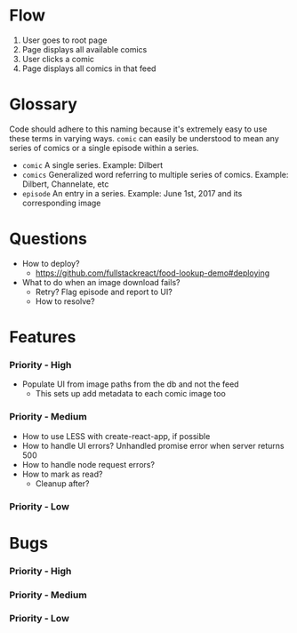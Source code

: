 # Flow
1. User goes to root page
1. Page displays all available comics
1. User clicks a comic
1. Page displays all comics in that feed

# Glossary
Code should adhere to this naming because it's extremely easy to use these terms in varying ways. `comic` can easily be understood to mean any series of comics or a single episode within a series.  

* `comic` A single series. Example: Dilbert
* `comics` Generalized word referring to multiple series of comics. Example: Dilbert, Channelate, etc
* `episode` An entry in a series. Example: June 1st, 2017 and its corresponding image

# Questions
* How to deploy?
    * https://github.com/fullstackreact/food-lookup-demo#deploying
* What to do when an image download fails?
    * Retry? Flag episode and report to UI?
    * How to resolve?

# Features
### Priority - High
* Populate UI from image paths from the db and not the feed
    * This sets up add metadata to each comic image too


### Priority - Medium
* How to use LESS with create-react-app, if possible
* How to handle UI errors? Unhandled promise error when server returns 500
* How to handle node request errors?
* How to mark as read?
    * Cleanup after?

### Priority - Low


# Bugs

### Priority - High

### Priority - Medium

### Priority - Low
